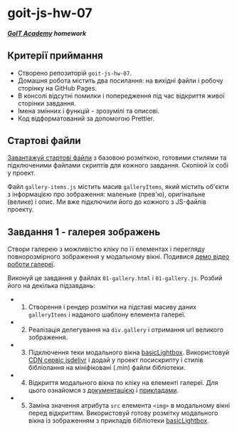 # goit-js-hw-07
##### [GoIT Academy](https://goit.global/) homework
## Критерії приймання
- Створено репозиторій `goit-js-hw-07`.
- Домашня робота містить два посилання: на вихідні файли і робочу сторінку на GitHub Pages.
- В консолі відсутні помилки і попередження під час відкриття живої сторінки завдання.
- Імена змінних і функцій - зрозумілі та описові.
- Код відформатований за допомогою Prettier.

## Стартові файли
[Завантажуй стартові файли](https://downgit.github.io/#/home?url=https://github.com/goitacademy/javascript-homework/tree/main/v2/07/src) з базовою розміткою, готовими стилями та підключеними файлами скриптів для кожного завдання. Скопіюй їх собі у проект.

Файл `gallery-items.js` містить масив `galleryItems`, який містить об'єкти з інформацією про зображення: маленьке (прев'ю), оригінальне (велике) і опис. Ми вже підключили його до кожного з JS-файлів проекту.
## Завдання 1 - галерея зображень
Створи галерею з можливістю кліку по її елементах і перегляду повнорозмірного зображення у модальному вікні. Подивися [демо відео роботи галереї](https://user-images.githubusercontent.com/17479434/127711719-4e293f5b-fbaa-4851-8671-fc841963d961.mp4).

Виконуй це завдання у файлах `01-gallery.html` і `01-gallery.js`. Розбий його на декілька підзавдань:

* 1. Створення і рендер розмітки на підставі масиву даних `galleryItems` і наданого шаблону елемента галереї.
* 2. Реалізація делегування на `div.gallery` і отримання url великого зображення.
* 3. Підключення теки модального вікна [basicLightbox](https://basiclightbox.electerious.com/). Використовуй [CDN сервіс jsdelivr](https://www.jsdelivr.com/package/npm/basiclightbox?path=dist) і додай у проект посискрипту і стилів бібліолання на мініфіковані (.min) файли бібліотеки.
* 4. Відкриття модального вікна по кліку на елементі галереї. Для цього ознайомся з [документацією](https://github.com/electerious/basicLightbox#readme) і [прикладами](прикладами).
* 5. Заміна значення атрибута `src` елемента `<img>` в модальному вікні перед відкриттям. Використовуй готову розмітку модального вікна із зображенням з прикладів бібліотеки [basicLightbox](https://basiclightbox.electerious.com/).

